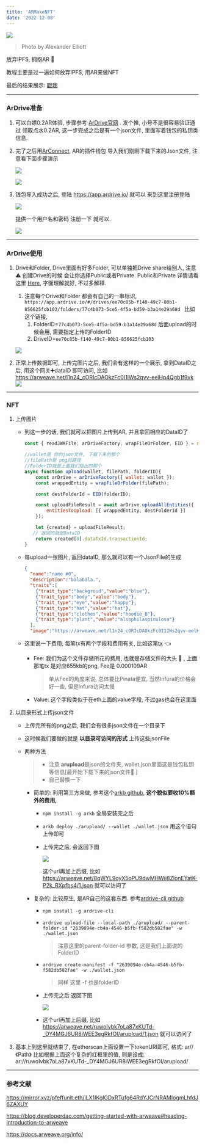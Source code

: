 ```yaml
---
title: 'ARMakeNFT'
date: '2022-12-08'
---
```


![](https://images.pexels.com/photos/45204/alm-friuli-snow-snowfall-45204.jpeg?auto=compress&cs=tinysrgb&w=1260&h=750&dpr=1)
> Photo by Alexander Elliott 

放弃IPFS, 拥抱AR :white_flower: 

教程主要是过一遍如何放弃IPFS, 用AR来做NFT

最后的结果展示: [戳我](https://testnets.opensea.io/collection/sevendaynft)

---

### ArDrive准备

1. 可以白嫖0.2AR体验, 步骤参考 [ArDrive官网](https://ardrive.io/%E5%BF%AB%E9%80%9F%E5%BC%80%E5%A7%8B/ ) . 发个推, 小号不是很容易验证通过 领取点水0.2AR, 这一步完成之后是有一个json文件, 里面写着钱包的私钥类信息.

2. 完了之后用[ArConnect](https://www.arconnect.io/), AR的插件钱包 导入我们刚刚下载下来的Json文件, 注意看下面步骤演示

   ![](https://raw.githubusercontent.com/skyonedot/picture-host/master/20221208195754.png)

   ![](https://raw.githubusercontent.com/skyonedot/picture-host/master/20221208195921.png)

3. 钱包导入成功之后, 登陆 https://app.ardrive.io/ 就可以 来到这里注册登陆

   ![](https://raw.githubusercontent.com/skyonedot/picture-host/master/20221208200133.png)

    提供一个用户名和密码 注册一下 就可以.

    ![](https://raw.githubusercontent.com/skyonedot/picture-host/master/20221208200246.png)

---

### ArDrive使用

1. Drive和Folder, Drive里面有好多Folder, 可以单独把Drive share给别人, 注意 ⚠️ 创建Drive的时候 会让你选择Public或者Private. Public和Private 详情请看这里 [Here](https://ardrive.io/features/public-or-private/), 字面理解就好, 不过多解释.

   1. 注意每个Drive和Folder 都会有自己的一串标识, `https://app.ardrive.io/#/drives/ee70c85b-f140-49c7-80b1-856625fcb103/folders/77c4b073-5ce5-4f5a-bd59-b3a14e29a68d ` 比如这个链接, 
      1. FolderID=`77c4b073-5ce5-4f5a-bd59-b3a14e29a68d` 后面upload的时候会用, 需要指定上传的FolderID
      2. DriveID=`ee70c85b-f140-49c7-80b1-856625fcb103`

   ![](https://raw.githubusercontent.com/skyonedot/picture-host/master/20221208200632.png)

2. 正常上传数据即可, 上传完图片之后, 我们会有这样的一个展示, 拿到DataID之后, 用这个网关➕dataID 即可访问, 比如  https://arweave.net/l1n24_cORIcDAOkzFc0I1IWs2qvv-eelHp4Qgb1f9vk ![](https://raw.githubusercontent.com/skyonedot/picture-host/master/20221208201846.png)

----

### NFT

1. 上传图片

   - 到这一步的话, 我们就可以把图片上传到AR, 并且拿回相应的DataID了

     ```javascript
     const { readJWKFile, arDriveFactory, wrapFileOrFolder, EID } = require('ardrive-core-js');
     
     //wallet是 你的json文件, 下载下来的那个
     //filePath是 png的路径
     //FolderID就是上面我们指出的那个
     async function upload(wallet, filePath, folderID){
         const arDrive = arDriveFactory({ wallet: wallet });
         const wrappedEntity = wrapFileOrFolder(filePath);
     
         const destFolderId = EID(folderID);
     
         const uploadFileResult = await arDrive.uploadAllEntities({
             entitiesToUpload: [{ wrappedEntity, destFolderId }]
         });
     
         let {created} = uploadFileResult;
       	// 返回的就是DataID
         return created[0].dataTxId.transactionId;
     }
     ```

   - 每upload一张图片, 返回dataID, 那么就可以有一个JsonFile的生成

     ```json
     {
       "name":"name #0",
       "description":"balabala.",
       "traits":[
         {"trait_type":"backgroud","value":"blue"},
         {"trait_type":"body","value":"body"},
         {"trait_type":"eye","value":"happy"},
         {"trait_type":"hat","value":"hat"},
         {"trait_type":"clothes","value":"hoodie_B"},
         {"trait_type":"plant","value":"alsophilaspinulosa"}
       ],
       "image":"https://arweave.net/l1n24_cORIcDAOkzFc0I1IWs2qvv-eelHp4Qgb1f9vk"}
     ```

   - 这里说一下费用, 每笔tx有两个字段和费用有关, 比如这笔[tx](https://viewblock.io/arweave/tx/P107fyT2M4mqu_WpDMINP2QWW9SjW_UxrhkL54gM7nA) :point_left:

     - Fee: 我们为这个文件存储所花的费用, 也就是存储文件的大头 :face_with_head_bandage: , 上面那笔tx 是对应655kb的png, Fee是 0.000109AR
        > 单从Fee的角度来说, 总体要比Pinata便宜, 当然Infura的价格会好一些, 但是Infura访问太慢
     - Value: 这个字段类似于在eth上面的value字段, 不过gas也会在这里面

2. 以目录形式上传json文件

   - 上传完所有的png之后, 我们会有很多json文件在一个目录下

   - 这时候我们要做的就是 **以目录可访问的形式** 上传这些jsonFile

   - 两种方法

     > - 注意 **arupload**是json的文件夹, wallet.json里面这是钱包私钥等信息[最开始下载下来的json文件:apple: ]
     > - 自己替换一下

     - 简单的: 利用第三方来做, 参考这个[arkb github](https://github.com/textury/arkb), **这个貌似要收10%额外的费用,** 

       - `npm install -g arkb` 全局安装完之后

       - `arkb deploy ./arupload/ --wallet ./wallet.json` 用这个语句上传即可

       - 上传完之后, 会返回下图

         ![](https://raw.githubusercontent.com/skyonedot/picture-host/master/20221208204938.png)

         这个url再加上后缀, 比如 https://arweave.net/8qWYL9oyX5oPU9dwMHWii8ZlonEYatK-P2k_RXpfbs4/1.json 就可以访问了

     - 复杂的: 比较原生, 是AR自己的这套东西. 参考[ardrive-cli github](https://github.com/ardriveapp/ardrive-cli)

       - `npm install -g ardrive-cli`

       - `ardrive upload-file --local-path ./arupload/ --parent-folder-id "2639094e-cb4a-4546-b5fb-f582db582fae" -w ./wallet.json`

         > 注意这里的parent-folder-id 参数, 这是我们上面说的FolderID

       - `ardrive create-manifest -f "2639094e-cb4a-4546-b5fb-f582db582fae" -w ./wallet.json`

         >  同样 这里 -f 也是folderID

       - 上传完之后 返回下图

         ![](https://raw.githubusercontent.com/skyonedot/picture-host/master/20221208212115.png)
        
       - 这个url再加上后缀, 比如 https://arweave.net/ruwoIvbk7oLa87xKUTd-_DY4MGJ6UR8iWEE3egRkfOI/arupload/1.json 就可以访问了

3. 基本上到这里就结束了, 在etherscan上面设置一下tokenURI即可, 格式: ar//《Path》 比如根据上面这个复杂的红框里的值, 则是设成: ar://ruwoIvbk7oLa87xKUTd-_DY4MGJ6UR8iWEE3egRkfOI/arupload/

---





### 参考文献

https://mirror.xyz/pfeffunit.eth/iLX1IKglGDxRTufg64RdYJCrNRAMIogmLhfdJ6ZAXUY

https://blog.developerdao.com/getting-started-with-arweave#heading-introduction-to-arweave

https://docs.arweave.org/info/